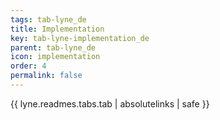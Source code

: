 ```yaml
---
tags: tab-lyne_de
title: Implementation
key: tab-lyne-implementation_de
parent: tab-lyne_de
icon: implementation
order: 4
permalink: false  
---
```

{{ lyne.readmes.tabs.tab | absolutelinks | safe }}



